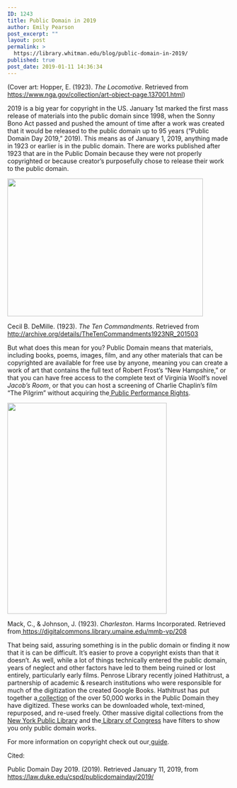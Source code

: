 ```yaml
---
ID: 1243
title: Public Domain in 2019
author: Emily Pearson
post_excerpt: ""
layout: post
permalink: >
  https://library.whitman.edu/blog/public-domain-in-2019/
published: true
post_date: 2019-01-11 14:36:34
---
```

(Cover art: Hopper, E. (1923). <i>The Locomotive</i>. Retrieved from<a href="https://www.nga.gov/collection/art-object-page.137001.html"> https://www.nga.gov/collection/art-object-page.137001.html</a>)

2019 is a big year for copyright in the US. January 1st marked the first mass release of materials into the public domain since 1998, when the Sonny Bono Act passed and pushed the amount of time after a work was created that it would be released to the public domain up to 95 years (“Public Domain Day 2019,” 2019). This means as of January 1, 2019, anything made in 1923 or earlier is in the public domain. There are works published after 1923 that are in the Public Domain because they were not properly copyrighted or because creator’s purposefully chose to release their work to the public domain.

<img class=" wp-image-1245 aligncenter" src="https://library.whitman.edu/blog/wp-content/uploads/sites/4/2019/01/tencommandments-300x211.png" alt="" width="442" height="311" />

Cecil B. DeMille. (1923). <i>The Ten Commandments</i>. Retrieved from<a href="http://archive.org/details/TheTenCommandments1923NR_201503"> http://archive.org/details/TheTenCommandments1923NR_201503</a>

But what does this mean for you? Public Domain means that materials, including books, poems, images, film, and any other materials that can be copyrighted are available for free use by anyone, meaning you can create a work of art that contains the full text of Robert Frost’s “New Hampshire,” or that you can have free access to the complete text of Virginia Woolf’s novel <i>Jacob’s Room</i>, or that you can host a screening of Charlie Chaplin’s film “The Pilgrim” without acquiring the<a href="https://libguides.whitman.edu/streaming"> Public Performance Rights</a>.

<img class=" wp-image-1244 aligncenter" src="https://library.whitman.edu/blog/wp-content/uploads/sites/4/2019/01/charleston-227x300.png" alt="" width="360" height="476" />

Mack, C., &amp; Johnson, J. (1923). <i>Charleston</i>. Harms Incorporated. Retrieved from<a href="https://digitalcommons.library.umaine.edu/mmb-vp/208"> https://digitalcommons.library.umaine.edu/mmb-vp/208</a>

That being said, assuring something is in the public domain or finding it now that it is can be difficult. It’s easier to prove a copyright exists than that it doesn’t. As well, while a lot of things technically entered the public domain, years of neglect and other factors have led to them being ruined or lost entirely, particularly early films. Penrose Library recently joined Hathitrust, a partnership of academic &amp; research institutions who were responsible for much of the digitization the created Google Books. Hathitrust has put together a<a href="https://babel.hathitrust.org/cgi/ls?a=srchls;c=149827760;q1=*"> collection</a> of the over 50,000 works in the Public Domain they have digitized. These works can be downloaded whole, text-mined, repurposed, and re-used freely. Other massive digital collections from the<a href="https://digitalcollections.nypl.org/"> New York Public Library</a> and the<a href="https://www.loc.gov/collections"> Library of Congress</a> have filters to show you only public domain works.

For more information on copyright check out our<a href="https://libguides.whitman.edu/copyright"> guide</a>.

Cited:
<div class="csl-bib-body">
<div class="csl-entry">Public Domain Day 2019. (2019). Retrieved January 11, 2019, from <a href="https://law.duke.edu/cspd/publicdomainday/2019/">https://law.duke.edu/cspd/publicdomainday/2019/</a></div>
</div>
&nbsp;